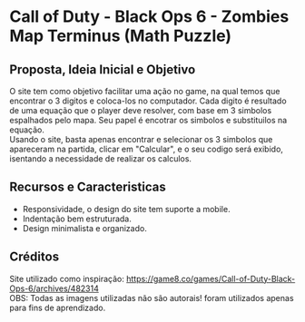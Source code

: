 # Call of Duty - Black Ops 6 - Zombies Map Terminus (Math Puzzle)

## Proposta, Ideia Inicial e Objetivo
O site tem como objetivo facilitar uma ação no game, na qual temos que encontrar o 3 digitos e coloca-los no computador. Cada digito é resultado de uma equação que o player deve resolver, com base em 3 simbolos espalhados pelo mapa. Seu papel é encotrar os simbolos e substituilos na equação.<br>
Usando o site, basta apenas encontrar e selecionar os 3 simbolos que apareceram na partida, clicar em "Calcular", e o seu codigo será exibido, isentando a necessidade de realizar os calculos.

## Recursos e Caracteristicas
* Responsividade, o design do site tem suporte a mobile.<br>
* Indentação bem estruturada.<br>
* Design minimalista e organizado.

## Créditos
Site utilizado como inspiração: https://game8.co/games/Call-of-Duty-Black-Ops-6/archives/482314<br>
OBS: Todas as imagens utilizadas não são autorais! foram utilizados apenas para fins de aprendizado.

